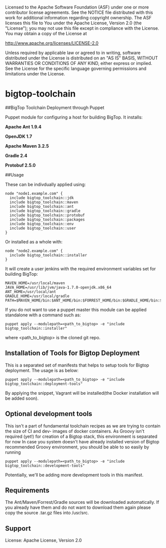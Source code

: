 Licensed to the Apache Software Foundation (ASF) under one or more
contributor license agreements. See the NOTICE file distributed with
this work for additional information regarding copyright ownership.
The ASF licenses this file to You under the Apache License, Version 2.0
(the "License"); you may not use this file except in compliance with
the License. You may obtain a copy of the License at

http://www.apache.org/licenses/LICENSE-2.0

Unless required by applicable law or agreed to in writing, software
distributed under the License is distributed on an "AS IS" BASIS,
WITHOUT WARRANTIES OR CONDITIONS OF ANY KIND, either express or implied.
See the License for the specific language governing permissions and
limitations under the License.

bigtop-toolchain
===============

##BigTop Toolchain Deployment through Puppet

Puppet module for configuring a host for building BigTop. It installs:

**Apache Ant 1.9.4**

**OpenJDK 1.7**

**Apache Maven 3.2.5**

**Gradle 2.4**

**Protobuf 2.5.0**

##Usage

These can be indivdually applied using:


	node "node1.example.com" {
	  include bigtop_toolchain::jdk
	  include bigtop_toolchain::maven
	  include bigtop_toolchain::ant
	  include bigtop_toolchain::gradle
	  include bigtop_toolchain::protobuf
	  include bigtop_toolchain::packages
	  include bigtop_toolchain::env
	  include bigtop_toolchain::user
	}

Or installed as a whole with:

	node "node2.example.com" {
	  include bigtop_toolchain::installer
	}

It will create a user jenkins with the required  environment variables set for
building BigTop:
```
MAVEN_HOME=/usr/local/maven
JAVA_HOME=/usr/lib/jvm/java-1.7.0-openjdk.x86_64
ANT_HOME=/usr/local/ant
GRADLE_HOME=/usr/local/gradle
PATH=$MAVEN_HOME/bin:$ANT_HOME/bin:$FORREST_HOME/bin:$GRADLE_HOME/bin:$PATH
```

If you do not want to use a puppet master this module can be applied
standalone with a command such as:

	puppet apply --modulepath=<path_to_bigtop> -e "include bigtop_toolchain::installer"
	
where <path_to_bigtop> is the cloned git repo.

## Installation of Tools for Bigtop Deployment

This is a separated set of manifests that helps to setup tools for Bigtop deployment.
The usage is as below:

	puppet apply --modulepath=<path_to_bigtop> -e "include bigtop_toolchain::deployment-tools"

By applying the snippet, Vagrant will be installed(the Docker installation will be added soon).

## Optional development tools

This isn't a part of fundamental toolchain recipes as we are trying to contain the size of CI and dev-
images of docker containers.
As Groovy isn't required (yet!) for creation of a Bigtop stack, this environment is separated for now
In case you system doesn't have already installed version of Bigtop recommended Groovy environment,
you should be able to so easily by running

	puppet apply --modulepath=<path_to_bigtop> -e "include bigtop_toolchain::development-tools"

Potentially, we'll be adding more development tools in this manifest.

## Requirements

The Ant/Maven/Forrest/Gradle sources will be downloaded automatically. If you already
have them and do not want to download them again please copy the source
.tar.gz files into /usr/src.

## Support

License: Apache License, Version 2.0

